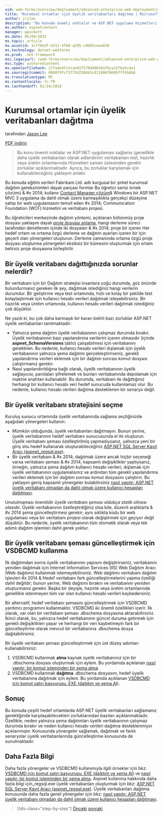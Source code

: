 ```yaml
---
uid: web-forms/overview/deployment/advanced-enterprise-web-deployment/deploying-membership-databases-to-enterprise-environments
title: "Kurumsal ortamlar için üyelik veritabanları dağıtma | Microsoft Docs"
author: jrjlee
description: "Bu konuda önemli noktalar ve ASP.NET uygulama Hizmetleri veritabanlarını (daha fazla ortak... sağladığınızda üstesinden gerekir zorluklar açıklanmaktadır"
ms.author: aspnetcontent
manager: wpickett
ms.date: 05/04/2012
ms.topic: article
ms.assetid: 3cf765df-d311-4f68-a295-c9685ceea830
ms.technology: dotnet-webforms
ms.prod: .net-framework
msc.legacyurl: /web-forms/overview/deployment/advanced-enterprise-web-deployment/deploying-membership-databases-to-enterprise-environments
msc.type: authoredcontent
ms.openlocfilehash: 27fade9fc5cae917579d4963da7bca12f6a5cda1
ms.sourcegitcommit: 060879fcf3f73d2366b5c811986f8695fff65db8
ms.translationtype: MT
ms.contentlocale: tr-TR
ms.lasthandoff: 01/24/2018
---
```

<a name="deploying-membership-databases-to-enterprise-environments"></a>Kurumsal ortamlar için üyelik veritabanları dağıtma
====================
tarafından [Jason Lee](https://github.com/jrjlee)

[PDF indirin](https://msdnshared.blob.core.windows.net/media/MSDNBlogsFS/prod.evol.blogs.msdn.com/CommunityServer.Blogs.Components.WeblogFiles/00/00/00/63/56/8130.DeployingWebAppsInEnterpriseScenarios.pdf)

> Bu konu önemli noktalar ve ASP.NET uygulaması sağlama (genellikle daha üyelik veritabanları olarak adlandırılır) veritabanları test, hazırlık veya üretim ortamlarında Hizmetleri zaman üstesinden gerekir zorluklar açıklanmaktadır. Ayrıca, bu zorluklar karşılamak için kullanabileceğiniz yaklaşım anlatır.


Bu konuda eğitim serileri Fabrikam Ltd. adlı kurgusal bir şirket kurumsal dağıtım gereksinimleri dayalı parçası formlar Bu öğretici serisi örnek çözümü & #x 2014; kullanır [Contact Manager çözüm](../web-deployment-in-the-enterprise/the-contact-manager-solution.md)& Windows bir ASP.NET MVC 3 uygulama da dahil olmak üzere karmaşıklıkta gerçekçi düzeyine sahip bir web uygulamasını temsil eden #x 2014; Communication Foundation (WCF) hizmetini ve veritabanı projesi.

Bu öğreticileri merkezinde dağıtım yöntemi, açıklanan bölünmüş proje dosyası yaklaşım dayalı [proje dosyası anlama](../web-deployment-in-the-enterprise/understanding-the-project-file.md), hangi derleme süreci tarafından denetlenen içinde iki dosyaları & #x 2014; proje bir içeren Her hedef ortam ve ortama özgü derleme ve dağıtım ayarları içeren bir için geçerli olan yönergeleri oluşturun. Derleme zamanında ortama özgü proje dosyası oluşturma yönergeleri eksiksiz bir kümesini oluşturmak için ortam belirsiz proje dosyasına birleştirilir.

## <a name="what-are-the-issues-when-you-deploy-a-membership-database"></a>Bir üyelik veritabanı dağıttığınızda sorunlar nelerdir?

Bir veritabanı için bir Dağıtım stratejisi insanlara çoğu durumda, göz önünde bulundurmanız gereken ilk şey, dağıtmak istediğiniz hangi verilerin durumdur. Bir geliştirme veya test ortamında, hızlı ve kolay bir şekilde test kolaylaştırmak için kullanıcı hesabı verileri dağıtmak isteyebilirsiniz. Bir hazırlık veya üretim ortamında, kullanıcı hesabı verileri dağıtmak istediğiniz çok düşüktür.

Ne yazık ki, bu çok daha karmaşık bir kararı belirli bazı zorluklar ASP.NET üyelik veritabanları tanıtmaktadır:

- Yalnızca şema dağıtım üyelik veritabanının çalışmaz durumda bırakır. Üyelik veritabanının bazı yapılandırma verilerini içeren olmasıdır (içinde **aspnet\_SchemaVersions** tablo) çalışabilmesi için veritabanını gerektiren. Bu nedenle, kullanıcı hesabı verileri dışlamak için üyelik veritabanının yalnızca şema dağıtımı gerçekleştirirseniz, gerekli yapılandırma verileri eklemek için bir dağıtım sonrası komut dosyası çalıştırmanız gerekir.
- Nasıl yapılandırıldığına bağlı olarak, üyelik veritabanının üyelik sağlayıcısı, parolaları şifrelemek ve bunları veritabanında depolamak için makine anahtarı kullanabilir. Bu durumda, veritabanı ile dağıttığınız herhangi bir kullanıcı hesabı veri hedef sunucuda kullanılamaz olur. Bu nedenle, kullanıcı hesabı verileri dağıtma desteklenen bir senaryo değil.

## <a name="choosing-a-membership-database-strategy"></a>Bir üyelik veritabanı stratejisini seçme

Kuruluş sunucu ortamında üyelik veritabanında sağlama seçtiğinizde aşağıdaki yönergeleri kullanın:

- Mümkün olduğunda, üyelik veritabanları dağıtmayın. Bunun yerine, üyelik veritabanının hedef veritabanı sunucusunda el ile oluşturun. Üyelik veritabanı şeması özelleştirilmiş yapmadıysanız, yalnızca yeni bir giriş situ hedef kullanarak oluşturabileceğiniz [ASP.NET SQL Server Kayıt Aracı (aspnet\_regsql.exe)](https://msdn.microsoft.com/library/ms229862(v=vs.100).aspx).
- Bir üyelik veritabanı & #x 2014; dağıtmak üzere ancak hiçbir seçeneği varsa veritabanı şeması & #x 2014; kapsamlı değişiklikler yaptıysanız, örneğin, yalnızca şema dağıtım kullanıcı hesabı verileri, dışlamak için üyelik veritabanının uygulamalısınız ve ardından tüm gerekli yapılandırma verileri eklemek için bir dağıtım sonrası komut dosyasını çalıştırın. Bu yaklaşım geniş kapsamlı yönergeler bulabilirsiniz [nasıl yapılır: ASP.NET üyelik veritabanı olmadan da dahil olmak üzere kullanıcı hesapları dağıtmayı](https://msdn.microsoft.com/library/ff361972(v=vs.100).aspx).

Unutulmaması önemlidir *üyelik veritabanı şeması oldukça statik olması olasıdır*. Üyelik veritabanının özelleştirdiğiniz olsa bile, düzenli aralıklarla & #x 2014 şema güncelleştirmesi gerekir; aynı sıklıkta kodu bir web uygulaması veya bir veritabanı projesi olarak değiştirmek için geçiyor değil düşüktür. Bu nedenle, üyelik veritabanının tüm otomatik olarak veya tek adımlı dağıtım işlemleri dahil gerek yoktur.

## <a name="using-vsdbcmd-to-update-a-membership-database-schema"></a>Bir üyelik veritabanı şeması güncelleştirmek için VSDBCMD kullanma

İlk dağıtımdan sonra üyelik veritabanının yapısını değiştirirseniz, veritabanını yeniden dağıtmak için Internet Information Services (IIS) Web Dağıtım Aracı (Web dağıtımı) kullanmak istemeyebilirsiniz. Web dağıtımı veritabanı dağıtım işlevleri #x 2014 & Hedef veritabanı fark güncelleştirmelerini yapma özelliği dahil değildir; bunun yerine, Web dağıtımı bırakın ve veritabanını yeniden oluşturmanız gerekir. Başka bir deyişle, hazırlık veya üretim ortamlarında genellikle istenmeyen tüm var olan kullanıcı hesabı verileri kaybedersiniz.

Bir alternatif, hedef veritabanı şemasını güncelleştirmek için VSDBCMD yardımcı programını kullanmaktır. VSDBCMD iki önemli özellikleri içerir. İlk olarak, var olan bir veritabanı şeması .dbschema dosyasına aktarabilirsiniz. İkinci olarak, bu, yalnızca hedef veritabanının güncel duruma getirmek için gerekli değişiklikleri yapar ve herhangi bir veri kaybetmeyin fark bir güncelleştirme olarak mevcut bir veritabanına .dbschema dosya dağıtabilirsiniz.

Bir üyelik veritabanı şeması güncelleştirmek için üst düzey adımları kullanabilirsiniz:

1. VSDBCMD kullanmak **alma** kaynak üyelik veritabanınız için bir .dbschema dosyası oluşturmak için eylem. Bu yordamda açıklanan [nasıl yapılır: bir komut isteminden bir şema alma](https://msdn.microsoft.com/library/dd172135.aspx).
2. VSDBCMD kullanmak **dağıtma** .dbschema dosyasını, hedef üyelik veritabanına dağıtmak için eylem. Bu yordamda açıklanan [VSDBCMD için komut satırı başvurusu. EXE (dağıtım ve şema Al)](https://msdn.microsoft.com/library/dd193283.aspx).

## <a name="conclusion"></a>Sonuç

Bu konuda çeşitli hedef ortamlarda ASP.NET üyelik veritabanları sağlamanız gerektiğinde karşılaşabilecekleri zorluklarından bazıları açıklanmaktadır. Özellikle, neden yalnızca şema dağıtımları üyelik veritabanının çalışmaz durumda bırakır ve neden kullanıcı hesabı verileri dağıtma desteklenmiyor açıklanmıştır. Konusunda yönergeler sağlamak, dağıtmak ve farklı senaryolar üyelik veritabanlarında güncelleştirme konusunda de sunulmaktadır.

## <a name="further-reading"></a>Daha Fazla Bilgi

Daha fazla yönergeler ve VSDBCMD kullanımıyla ilgili örnekler için bkz: [VSDBCMD için komut satırı başvurusu. EXE (dağıtım ve şema Al)](https://msdn.microsoft.com/library/dd193283.aspx) ve [nasıl yapılır: bir komut isteminden bir şema alma](https://msdn.microsoft.com/library/dd172135.aspx). Aspnet kullanma hakkında daha fazla bilgi için\_regsql.exe üyelik veritabanları oluşturmak için bkz: [ASP.NET SQL Server Kayıt Aracı (aspnet\_regsql.exe)](https://msdn.microsoft.com/library/ms229862(v=vs.100).aspx). Üyelik veritabanları dağıtma konusunda daha fazla genel yönergeler için bkz: [nasıl yapılır: ASP.NET üyelik veritabanı olmadan da dahil olmak üzere kullanıcı hesapları dağıtmayı](https://msdn.microsoft.com/library/ff361972(v=vs.100).aspx).

>[!div class="step-by-step"]
[Önceki](deploying-database-role-memberships-to-test-environments.md)
[sonraki](excluding-files-and-folders-from-deployment.md)
